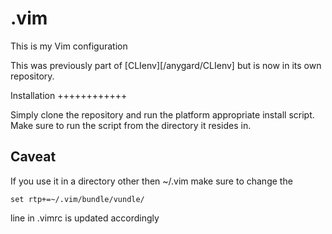 .vim
=====

This is my Vim configuration

This was previously part of [CLIenv][/anygard/CLIenv] but is now in its own repository.

Installation
++++++++++++

Simply clone the repository and run the platform appropriate install script. Make sure to run the script from the directory it resides in.

Caveat
------

If you use it in a directory other then ~/.vim make sure to change the 

    set rtp+=~/.vim/bundle/vundle/

line in .vimrc is updated accordingly
